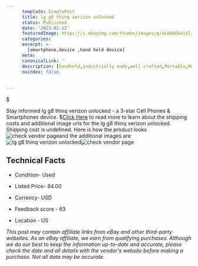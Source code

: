 ```yaml
---
      template: SinglePost
      title: lg g8 thinq verizon unlocked
      status: Published
      date: '2023-02-12'
      featuredImage: https://i.ebayimg.com/thumbs/images/g/wL0AAOSwjXlj09pY/s-l225.jpg
      categories: 
      excerpt: >-
        [smartphone,device ,hand held device]
      meta:
      canonicalLink: ''
      description: [handheld,industrially made,well crafted,Portable,Mobile,Compact,Convenient,Lightweight,Maneuverable,Man-portable,Miniature,Carriable,Hand-held,Light,Holdable,Transportable,Mobile device,Pocket-sized,On-the-go,Wireless,Cordless,Compact size,Convenient size, smartphone,device ,hand held device]
      noindex: false
      
        
---
```

$

Stay informed lg g8 thinq verizon unlocked - a 3-star Cell Phones & Smartphones device.
$[Click Here](https://www.ebay.com/itm/225380447007?hash=item3479b8b31f%3Ag%3AwL0AAOSwjXlj09pY&mkevt=1&mkcid=1&mkrid=711-53200-19255-0&campid=%253CePNCampaignId%253E&customid=%253CreferenceId%253E&toolid=10049) to read more to learn about the shipping costs and additional image urls for the lg g8 thinq verizon unlocked. Shipping cost is undefined. Here is how the product looks ![check vendor page](https://i.ebayimg.com/thumbs/images/g/wL0AAOSwjXlj09pY/s-l225.jpg)and the additional images are![lg g8 thinq verizon unlocked](https://i.ebayimg.com/images/g/wL0AAOSwjXlj09pY/s-l1600.jpg)![check vendor page](https://origin-galleryplus.ebayimg.com/ws/web/225380447007_2_0_1/225x225.jpg,https://origin-galleryplus.ebayimg.com/ws/web/225380447007_3_0_1/225x225.jpg,https://origin-galleryplus.ebayimg.com/ws/web/225380447007_4_0_1/225x225.jpg,https://origin-galleryplus.ebayimg.com/ws/web/225380447007_5_0_1/225x225.jpg)



 ## Technical Facts 



     
      

 - Condition- Used 


      

 - Listed Price- 84.00 


      

 - Currency- USD 


      

 - Feedback score - 63 


      

 - Location - US 


      
      

 *_This post may contain affiliate links from eBay and other third-party websites. As an eBay affiliate, we earn from qualifying purchases. Although we do our best to keep the information up-to-date and accurate, please check the date and all details with the vendor's website before making a purchase. Not all data may be accurate._*






